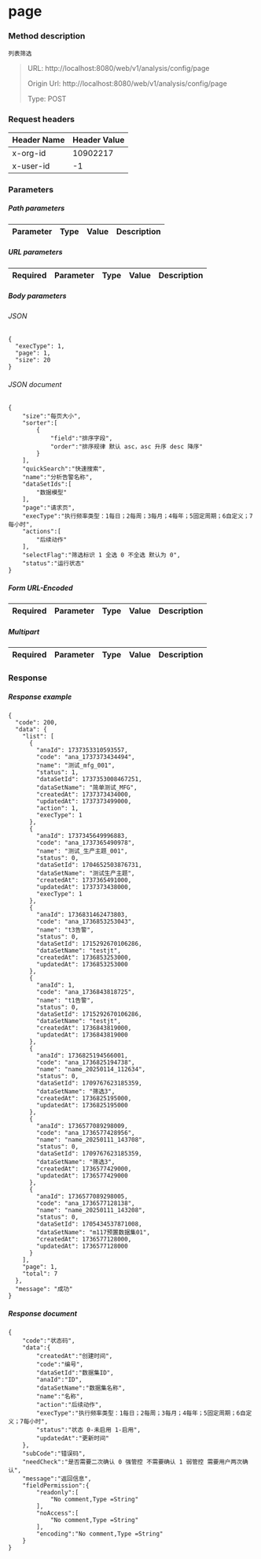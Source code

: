 # page

### Method description

```
列表筛选
```

> URL: http://localhost:8080/web/v1/analysis/config/page
>
> Origin Url: http://localhost:8080/web/v1/analysis/config/page
>
> Type: POST


### Request headers

|Header Name| Header Value|
|---------|------|
|x-org-id|10902217|
|x-user-id|-1|

### Parameters

##### Path parameters

| Parameter | Type | Value | Description |
|---------|------|------|------------|


##### URL parameters

|Required| Parameter | Type | Value | Description |
|---------|---------|------|------|------------|


##### Body parameters

###### JSON

```
{
  "execType": 1,
  "page": 1,
  "size": 20
}
```

###### JSON document

```
{
	"size":"每页大小",
	"sorter":[
		{
			"field":"排序字段",
			"order":"排序规律 默认 asc，asc 升序 desc 降序"
		}
	],
	"quickSearch":"快速搜索",
	"name":"分析告警名称",
	"dataSetIds":[
		"数据模型"
	],
	"page":"请求页",
	"execType":"执行频率类型：1每日；2每周；3每月；4每年；5固定周期；6自定义；7每小时",
	"actions":[
		"后续动作"
	],
	"selectFlag":"筛选标识 1 全选 0 不全选 默认为 0",
	"status":"运行状态"
}
```


##### Form URL-Encoded
|Required| Parameter | Type | Value | Description |
|---------|---------|------|------|------------|


##### Multipart
|Required | Parameter | Type | Value | Description |
|---------|---------|------|------|------------|


### Response

##### Response example

```
{
  "code": 200,
  "data": {
    "list": [
      {
        "anaId": 1737353310593557,
        "code": "ana_1737373434494",
        "name": "测试_mfg_001",
        "status": 1,
        "dataSetId": 1737353008467251,
        "dataSetName": "简单测试_MFG",
        "createdAt": 1737373434000,
        "updatedAt": 1737373499000,
        "action": 1,
        "execType": 1
      },
      {
        "anaId": 1737345649996883,
        "code": "ana_1737365490978",
        "name": "测试_生产主题_001",
        "status": 0,
        "dataSetId": 1704652503876731,
        "dataSetName": "测试生产主题",
        "createdAt": 1737365491000,
        "updatedAt": 1737373438000,
        "execType": 1
      },
      {
        "anaId": 1736831462473803,
        "code": "ana_1736853253043",
        "name": "t3告警",
        "status": 0,
        "dataSetId": 1715292670106286,
        "dataSetName": "testjt",
        "createdAt": 1736853253000,
        "updatedAt": 1736853253000
      },
      {
        "anaId": 1,
        "code": "ana_1736843818725",
        "name": "t1告警",
        "status": 0,
        "dataSetId": 1715292670106286,
        "dataSetName": "testjt",
        "createdAt": 1736843819000,
        "updatedAt": 1736843819000
      },
      {
        "anaId": 1736825194566001,
        "code": "ana_1736825194738",
        "name": "name_20250114_112634",
        "status": 0,
        "dataSetId": 1709767623185359,
        "dataSetName": "筛选3",
        "createdAt": 1736825195000,
        "updatedAt": 1736825195000
      },
      {
        "anaId": 1736577089298009,
        "code": "ana_1736577428956",
        "name": "name_20250111_143708",
        "status": 0,
        "dataSetId": 1709767623185359,
        "dataSetName": "筛选3",
        "createdAt": 1736577429000,
        "updatedAt": 1736577429000
      },
      {
        "anaId": 1736577089298005,
        "code": "ana_1736577128138",
        "name": "name_20250111_143208",
        "status": 0,
        "dataSetId": 1705434537871008,
        "dataSetName": "m117预置数据集01",
        "createdAt": 1736577128000,
        "updatedAt": 1736577128000
      }
    ],
    "page": 1,
    "total": 7
  },
  "message": "成功"
}
```

##### Response document
```
{
	"code":"状态码",
	"data":{
		"createdAt":"创建时间",
		"code":"编号",
		"dataSetId":"数据集ID",
		"anaId":"ID",
		"dataSetName":"数据集名称",
		"name":"名称",
		"action":"后续动作",
		"execType":"执行频率类型：1每日；2每周；3每月；4每年；5固定周期；6自定义；7每小时",
		"status":"状态 0-未启用 1-启用",
		"updatedAt":"更新时间"
	},
	"subCode":"错误码",
	"needCheck":"是否需要二次确认 0 强管控 不需要确认 1 弱管控 需要用户两次确认",
	"message":"返回信息",
	"fieldPermission":{
		"readonly":[
			"No comment,Type =String"
		],
		"noAccess":[
			"No comment,Type =String"
		],
		"encoding":"No comment,Type =String"
	}
}
```


